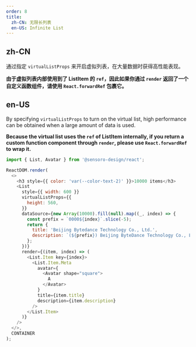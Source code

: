 ```yaml
---
order: 8
title:
  zh-CN: 无限长列表
  en-US: Infinite List
---
```


## zh-CN

通过指定 `virtualListProps` 来开启虚拟列表，在大量数据时获得高性能表现。

**由于虚拟列表内部使用到了 ListItem 的 `ref`，因此如果你通过 `render` 返回了一个自定义函数组件，请使用 `React.forwardRef` 包裹它。**

## en-US

By specifying `virtualListProps` to turn on the virtual list, high performance can be obtained when a large amount of data is used.

**Because the virtual list uses the `ref` of ListItem internally, if you return a custom function component through `render`, please use `React.forwardRef` to wrap it.**

```js
import { List, Avatar } from '@sensoro-design/react';

ReactDOM.render(
  <>
    <h3 style={{ color: 'var(--color-text-2)' }}>10000 items</h3>
    <List
      style={{ width: 600 }}
      virtualListProps={{
        height: 560,
      }}
      dataSource={new Array(10000).fill(null).map((_, index) => {
        const prefix = `0000${index}`.slice(-5);
        return {
          title: 'Beijing Bytedance Technology Co., Ltd.',
          description: `(${prefix}) Beijing ByteDance Technology Co., Ltd. is an enterprise located in China.`,
        };
      })}
      render={(item, index) => (
        <List.Item key={index}>
          <List.Item.Meta
            avatar={
              <Avatar shape="square">
                A
              </Avatar>
            }
            title={item.title}
            description={item.description}
          />
        </List.Item>
      )}
    />
  </>,
  CONTAINER
);
```
